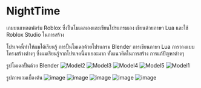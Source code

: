 # NightTime
เกมบนแพลตฟอร์ม Roblox ซึ่งปั้นโมเดลเองและเขียนโปรแกรมเอง
เขียนด้วยภาษา Lua และใช้ Roblox Studio ในการสร้าง

โปรเจคนี้ทำให้ผมได้เรียนรู้ การปั้นโมเดลด้วยโปรแกรม Blender การเขียนภาษา Lua การวางแบบโครงสร้างต่างๆ
ซึ่งผมเรียนรู้จากโปรเจคนี้มาเยอะมาก ทั้งแนวคิดในการสร้าง การแก้ปัญหาต่างๆ

รูปโมเดลปั้นด้วย Blender
![Model2](https://github.com/armmya/Links/assets/93005440/ee95cbdc-760f-47a6-89b4-fd4b4b0843ff)
![Model3](https://github.com/armmya/Links/assets/93005440/f40c1f3c-feb4-411a-a208-e0eaa6801633)
![Model4](https://github.com/armmya/Links/assets/93005440/e1b150c6-ce80-41ff-9672-89acd02a992a)
![Model5](https://github.com/armmya/Links/assets/93005440/794e709a-5ebf-405e-a5e0-1ebae35210c8)
![Model1](https://github.com/armmya/Links/assets/93005440/2f2f8014-ba34-452c-a36f-f815202bcbc8)

รูปภาพเกมเบื้องต้น
![image](https://github.com/armmya/NightTime/assets/93005440/be570ef2-a02b-47c3-83db-b414e948397b)
![image](https://github.com/armmya/NightTime/assets/93005440/8e3574f0-a694-4be7-b677-3f2a548144e3)
![image](https://github.com/armmya/NightTime/assets/93005440/ec33cf16-0ab2-4fae-aad5-b44fe21a8d93)
![image](https://github.com/armmya/NightTime/assets/93005440/2ffb8ec4-8142-4cb1-a2aa-25498314ef7d)
![image](https://github.com/armmya/NightTime/assets/93005440/b1df1c42-4542-4a1a-b44f-59537e0c0c62)
